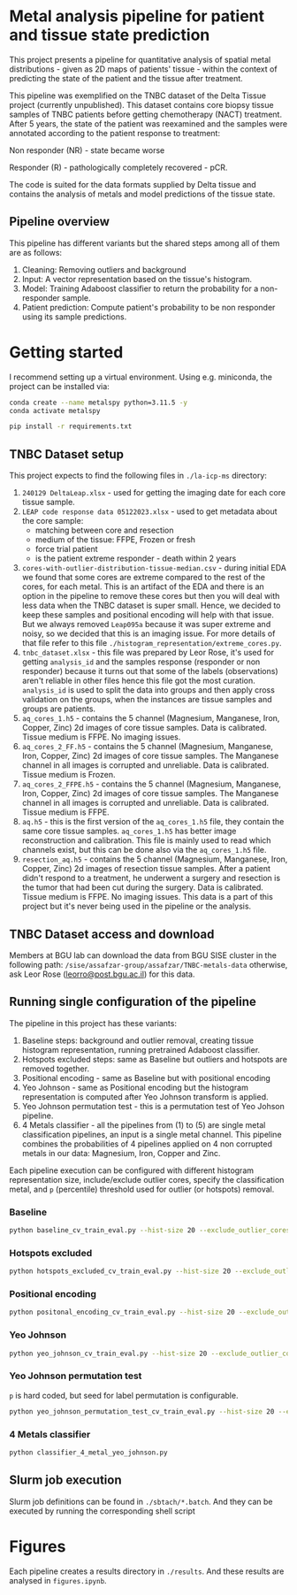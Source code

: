 # Metal analysis pipeline for patient and tissue state prediction
This project presents a pipeline for quantitative analysis of spatial metal distributions - given as 2D maps of patients' tissue - within the context of predicting the state of the patient and the tissue after treatment.

This pipeline was exemplified on the TNBC dataset of the Delta Tissue project (currently unpublished).
This dataset contains core biopsy tissue samples of TNBC patients before getting chemotherapy (NACT) treatment.
After 5 years, the state of the patient was reexamined and the samples were annotated according to the patient response to treatment:

Non responder (NR) - state became worse

Responder (R) - pathologically completely recovered - pCR.

The code is suited for the data formats supplied by Delta tissue and contains the analysis of metals and model predictions of the tissue state.

## Pipeline overview
This pipeline has different variants but the shared steps among all of them are as follows:
1. Cleaning: Removing outliers and background
2. Input: A vector representation based on the tissue's histogram.
3. Model: Training Adaboost classifier to return the probability for a non-responder sample.
4. Patient prediction: Compute patient's probability to be non responder using its sample predictions.

# Getting started
I recommend setting up a virtual environment. Using e.g. miniconda, the project can be installed via:
```sh
conda create --name metalspy python=3.11.5 -y
conda activate metalspy

pip install -r requirements.txt
```

## TNBC Dataset setup
This project expects to find the following files in `./la-icp-ms` directory:
1. `240129 DeltaLeap.xlsx` - used for getting the imaging date for each core tissue sample.
7. `LEAP code response data 05122023.xlsx` - used to get metadata about the core sample:
    * matching between core and resection
    * medium of the tissue: FFPE, Frozen or fresh
    * force trial patient
    * is the patient extreme responder - death within 2 years
6. `cores-with-outlier-distribution-tissue-median.csv` - during initial EDA we found that some cores are extreme compared to the rest of the cores, for each metal. This is an artifact of the EDA and there is an option in the pipeline to remove these cores but then you will deal with less data when the TNBC dataset is super small. Hence, we decided to keep these samples and positional encoding will help with that issue. But we always removed `Leap095a` because it was super extreme and noisy, so we decided that this is an imaging issue. For more details of that file refer to this file `./histogram_representation/extreme_cores.py`.
9. `tnbc_dataset.xlsx` - this file was prepared by Leor Rose, it's used for getting `analysis_id` and the samples response (responder or non responder) because it turns out that some of the labels (observations) aren't reliable in other files hence this file got the most curation. `analysis_id` is used to split the data into groups and then apply cross validation on the groups, when the instances are tissue samples and groups are patients.
2. `aq_cores_1.h5` - contains the 5 channel (Magnesium, Manganese, Iron, Copper, Zinc) 2d images of core tissue samples. Data is calibrated. Tissue medium is FFPE. No imaging issues.
3. `aq_cores_2_FF.h5` - contains the 5 channel (Magnesium, Manganese, Iron, Copper, Zinc) 2d images of core tissue samples. The Manganese channel in all images is corrupted and unreliable. Data is calibrated. Tissue medium is Frozen.
4. `aq_cores_2_FFPE.h5` - contains the 5 channel (Magnesium, Manganese, Iron, Copper, Zinc) 2d images of core tissue samples. The Manganese channel in all images is corrupted and unreliable. Data is calibrated. Tissue medium is FFPE.
5. `aq.h5` - this is the first version of the `aq_cores_1.h5` file, they contain the same core tissue samples. `aq_cores_1.h5` has better image reconstruction and calibration. This file is mainly used to read which channels exist, but this can be done also via the `aq_cores_1.h5` file.
8. `resection_aq.h5` - contains the 5 channel (Magnesium, Manganese, Iron, Copper, Zinc) 2d images of resection tissue samples. After a patient didn't respond to a treatment, he underwent a surgery and resection is the tumor that had been cut during the surgery. Data is calibrated. Tissue medium is FFPE. No imaging issues. This data is a part of this project but it's never being used in the pipeline or the analysis.

## TNBC Dataset access and download
Members at BGU lab can download the data from BGU SISE cluster in the following path: `/sise/assafzar-group/assafzar/TNBC-metals-data`
otherwise, ask Leor Rose (leorro@post.bgu.ac.il) for this data.

## Running single configuration of the pipeline
The pipeline in this project has these variants:
1. Baseline steps: background and outlier removal, creating tissue histogram representation, running pretrained Adaboost classifier.
2. Hotspots excluded steps: same as Baseline but outliers and hotspots are removed together.
3. Positional encoding - same as Baseline but with positional encoding
4. Yeo Johnson - same as Positional encoding but the histogram representation is computed after Yeo Johnson transform is applied.
5. Yeo Johnson permutation test - this is a permutation test of Yeo Johson pipeline.
6. 4 Metals classifier - all the pipelines from (1) to (5) are single metal classification pipelines, an input is a single metal channel. This pipeline combines the probabilities of 4 pipelines applied on 4 non corrupted metals in our data: Magnesium, Iron, Copper and Zinc.

Each pipeline execution can be configured with different histogram representation size, include/exclude outlier cores, specify the classification metal, and `p` (percentile) threshold used for outlier (or hotspots) removal.

### Baseline
```sh
python baseline_cv_train_eval.py --hist-size 20 --exclude_outlier_cores False --metal iron --p 0.8
```

### Hotspots excluded
```sh
python hotspots_excluded_cv_train_eval.py --hist-size 20 --exclude_outlier_cores False --metal iron --p 0.8
```

### Positional encoding
```sh
python positonal_encoding_cv_train_eval.py --hist-size 20 --exclude_outlier_cores False --metal iron --p 0.8
```

### Yeo Johnson
```sh
python yeo_johnson_cv_train_eval.py --hist-size 20 --exclude_outlier_cores False --metal iron --p 0.8
```

### Yeo Johnson permutation test
`p` is hard coded, but seed for label permutation is configurable.
```sh
python yeo_johnson_permutation_test_cv_train_eval.py --hist-size 20 --exclude_outlier_cores False --metal iron --seed 11
```

### 4 Metals classifier
```sh
python classifier_4_metal_yeo_johnson.py
```

## Slurm job execution
Slurm job definitions can be found in `./sbtach/*.batch`. And they can be executed by running the corresponding shell script


# Figures
Each pipeline creates a results directory in `./results`. And these results are analysed in `figures.ipynb`.
